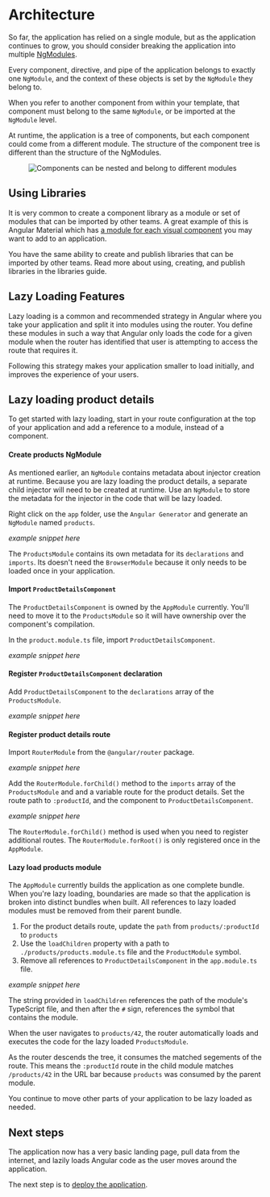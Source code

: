 # Architecture

So far, the application has relied on a single module, but as the application continues to grow, you should consider breaking the application into multiple [NgModules](guide/architecture-modules).

Every component, directive, and pipe of the application belongs to exactly one `NgModule`, and the context of these objects is set by the `NgModule` they belong to.

When you refer to another component from within your template, that component must belong to the same `NgModule`, or be imported at the `NgModule` level.

At runtime, the application is a tree of components, but each component could come from a different module. The structure of the component tree is different than the structure of the NgModules.

<figure>
  <img src='generated/images/guide/toh/component-hierarchy.svg' alt="Components can be nested and belong to different modules">
</figure>

## Using Libraries

It is very common to create a component library as a module or set of modules that can be imported by other teams. A great example of this is Angular Material which has [a module for each visual component](https://material.angular.io/components/categories) you may want to add to an application.

You have the same ability to create and publish libraries that can be imported by other teams. Read more about using, creating, and publish libraries in the libraries guide.

## Lazy Loading Features

Lazy loading is a common and recommended strategy in Angular where you take your application and split it into modules using the router. You define these modules in such a way that Angular only loads the code for a given module when the router has identified that user is attempting to access the route that requires it.

Following this strategy makes your application smaller to load initially, and improves the experience of your users.

## Lazy loading product details

To get started with lazy loading, start in your route configuration at the top of your application and add a reference to a module, instead of a component.

#### Create products NgModule

As mentioned earlier, an `NgModule` contains metadata about injector creation at runtime. Because you are lazy loading the product details, a separate child injector will need to be created at runtime. Use an `NgModule` to store the metadata for the injector in the code that will be lazy loaded.

Right click on the `app` folder, use the `Angular Generator` and generate an `NgModule` named `products`.

*example snippet here*

The `ProductsModule` contains its own metadata for its `declarations` and `imports`. Its doesn't need the `BrowserModule` because it only needs to be loaded once in your application.

#### Import `ProductDetailsComponent`

The `ProductDetailsComponent` is owned by the `AppModule` currently. You'll need to move it to the `ProductsModule` so it will have ownership over the component's compilation.

In the `product.module.ts` file, import `ProductDetailsComponent`.

*example snippet here*

#### Register `ProductDetailsComponent` declaration

Add `ProductDetailsComponent` to the `declarations` array of the `ProductsModule`.

*example snippet here*

#### Register product details route

Import `RouterModule` from the `@angular/router` package.

*example snippet here*

Add the `RouterModule.forChild()` method to the `imports` array of the `ProductsModule` and and a variable route for the product details.
Set the route path to `:productId`, and the component to `ProductDetailsComponent`.

*example snippet here*

The `RouterModule.forChild()` method is used when you need to register additional routes. The `RouterModule.forRoot()` is only registered once in the `AppModule`.

#### Lazy load products module

The `AppModule` currently builds the application as one complete bundle. When you're lazy loading, boundaries are made so that the application is broken into distinct bundles when built. All references to lazy loaded modules must be removed from their parent bundle.

1. For the product details route, update the `path` from `products/:productId` to `products`
2. Use the `loadChildren` property with a path to `./products/products.module.ts` file and the `ProductModule` symbol.
3. Remove all references to `ProductDetailsComponent` in the `app.module.ts` file.

*example snippet here*

The string provided in `loadChildren` references the path of the module's TypeScript file, and then after the `#` sign, references the symbol that contains the module.

When the user navigates to `products/42`, the router automatically loads and executes the code for the lazy loaded `ProductsModule`.

As the router descends the tree, it consumes the matched segements of the route. This means the `:productId` route in the child module matches `/products/42` in the URL bar because `products` was consumed by the parent module.

You continue to move other parts of your application to be lazy loaded as needed.

## Next steps

The application now has a very basic landing page, pull data from the internet, and lazily loads Angular code as the user moves around the application.

The next step is to [deploy the application](getting-started/getting-started-deployment).
